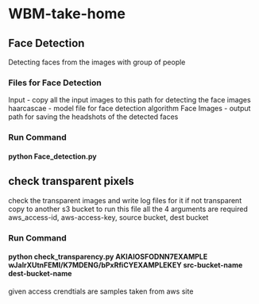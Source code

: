 # WBM-take-home
## Face Detection
Detecting faces from the images with group of people
### Files for Face Detection
 Input - copy all the input images to this path for detecting the face images
 haarcascae - model file for face detection algorithm
 Face Images - output path for saving the headshots of the detected faces 
 
### Run Command
#### python Face_detection.py

## check transparent pixels
check the transparent images and write log files for it if not transparent copy to another s3 bucket
to run this file all the 4 arguments are required aws_access-id, aws-access-key, source bucket, dest bucket

### Run Command
#### python check_transparency.py AKIAIOSFODNN7EXAMPLE wJalrXUtnFEMI/K7MDENG/bPxRfiCYEXAMPLEKEY src-bucket-name dest-bucket-name
given access crendtials are samples taken from aws site

  
